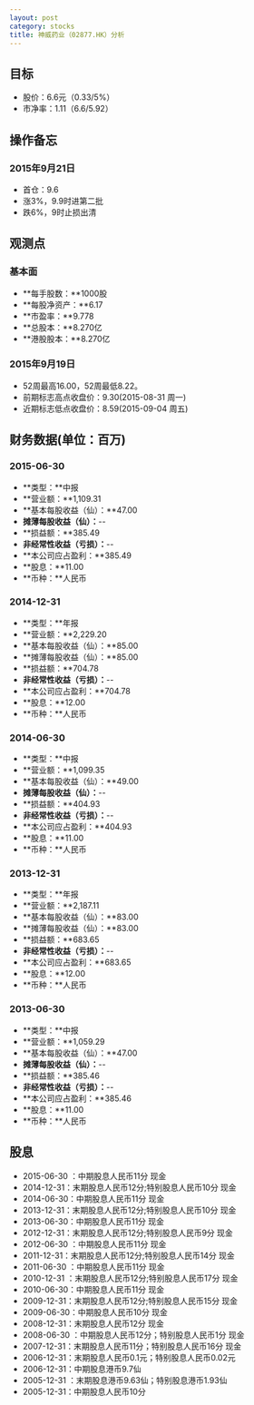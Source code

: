 ```yaml
---
layout: post
category: stocks
title: 神威药业（02877.HK）分析
---
```


## 目标 ##

- 股价：6.6元（0.33/5%）
- 市净率：1.11（6.6/5.92）

## 操作备忘 ##

### 2015年9月21日 ###

- 首仓：9.6
- 涨3%，9.9时进第二批
- 跌6%，9时止损出清

## 观测点 ##

### 基本面 ###

- **每手股数：**1000股
- **每股净资产：**6.17
- **市盈率：**9.778
- **总股本：**8.270亿
- **港股股本：**8.270亿

### 2015年9月19日 ###

- 52周最高16.00，52周最低8.22。
- 前期标志高点收盘价：9.30(2015-08-31 周一)
- 近期标志低点收盘价：8.59(2015-09-04 周五)

## 财务数据(单位：百万) ##

### 2015-06-30 ###

- **类型：**中报
- **营业额：**1,109.31
- **基本每股收益（仙）：**47.00
- **摊薄每股收益（仙）：**--
- **损益额：**385.49
- **非经常性收益（亏损）：**--
- **本公司应占盈利：**385.49
- **股息：**11.00
- **币种：**人民币

### 2014-12-31 ###

- **类型：**年报
- **营业额：**2,229.20
- **基本每股收益（仙）：**85.00
- **摊薄每股收益（仙）：**85.00
- **损益额：**704.78
- **非经常性收益（亏损）：**--
- **本公司应占盈利：**704.78
- **股息：**12.00
- **币种：**人民币

### 2014-06-30 ###

- **类型：**中报
- **营业额：**1,099.35
- **基本每股收益（仙）：**49.00
- **摊薄每股收益（仙）：**--
- **损益额：**404.93
- **非经常性收益（亏损）：**--
- **本公司应占盈利：**404.93
- **股息：**11.00
- **币种：**人民币

### 2013-12-31 ###

- **类型：**年报
- **营业额：**2,187.11
- **基本每股收益（仙）：**83.00
- **摊薄每股收益（仙）：**83.00
- **损益额：**683.65
- **非经常性收益（亏损）：**--
- **本公司应占盈利：**683.65
- **股息：**12.00
- **币种：**人民币

### 2013-06-30 ###

- **类型：**中报
- **营业额：**1,059.29
- **基本每股收益（仙）：**47.00
- **摊薄每股收益（仙）：**--
- **损益额：**385.46
- **非经常性收益（亏损）：**--
- **本公司应占盈利：**385.46
- **股息：**11.00
- **币种：**人民币

## 股息 ##

- 2015-06-30	：中期股息人民币11分	现金
- 2014-12-31：末期股息人民币12分;特别股息人民币10分	现金
- 2014-06-30：中期股息人民币11分	现金
- 2013-12-31：末期股息人民币12分;特别股息人民币10分	现金
- 2013-06-30：中期股息人民币11分	现金
- 2012-12-31：末期股息人民币12分;特别股息人民币9分	现金
- 2012-06-30	：中期股息人民币11分	现金
- 2011-12-31：末期股息人民币12分;特别股息人民币14分	现金
- 2011-06-30	：中期股息人民币11分	现金
- 2010-12-31	：末期股息人民币12分;特别股息人民币17分	现金
- 2010-06-30：中期股息人民币11分	现金
- 2009-12-31：末期股息人民币12分;特别股息人民币15分	现金
- 2009-06-30：中期股息人民币10分	现金
- 2008-12-31：末期股息人民币12分	现金
- 2008-06-30	：中期股息人民币12分；特别股息人民币1分	现金
- 2007-12-31：末期股息人民币11分；特别股息人民币16分	现金
- 2006-12-31：末期股息人民币0.1元；特别股息人民币0.02元
- 2006-12-31：中期股息港币9.7仙
- 2005-12-31	：末期股息港币9.63仙；特别股息港币1.93仙
- 2005-12-31：中期股息人民币10分

